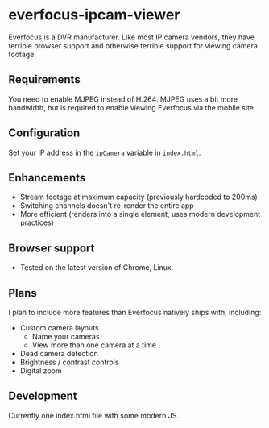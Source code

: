 # everfocus-ipcam-viewer

Everfocus is a DVR manufacturer. Like most IP camera vendors, they have terrible browser support and otherwise terrible support for viewing camera footage.

## Requirements

You need to enable MJPEG instead of H.264. MJPEG uses a bit more bandwidth, but is required to enable viewing Everfocus via the mobile site.

## Configuration

Set your IP address in the `ipCamera` variable in `index.html`.

## Enhancements

 * Stream footage at maximum capacity (previously hardcoded to 200ms)
 * Switching channels doesn't re-render the entire app
 * More efficient (renders into a single element, uses modern development practices)

## Browser support

 * Tested on the latest version of Chrome, Linux.

## Plans

I plan to include more features than Everfocus natively ships with, including:

 * Custom camera layouts
   * Name your cameras
   * View more than one camera at a time
 * Dead camera detection
 * Brightness / contrast controls
 * Digital zoom

## Development

Currently one index.html file with some modern JS.
